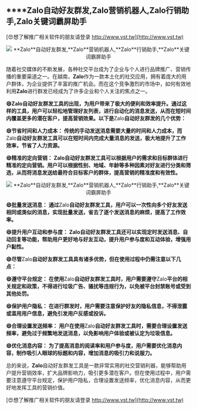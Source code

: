 ## ****Zalo**自动好友群发,**Zalo**营销机器人,**Zalo**行销助手,**Zalo**关键词霸屏助手**

[😍想了解推广相关软件的朋友请登录 http://www.vst.tw](http://www.vst.tw)

 <center><img src="https://vst.tw/MP4/tuiguang/png/1.png" alt="**Zalo**自动好友群发,**Zalo**营销机器人,**Zalo**行销助手,**Zalo**关键词霸屏助手"></center>

随着社交媒体的不断发展，各种社交平台成为了企业与个人进行品牌推广、营销传播的重要渠道之一。在越南，**Zalo**作为一款本土化的社交应用，拥有着庞大的用户群体，为企业提供了丰富的推广机会。而在这个竞争激烈的市场中，如何有效地利用**Zalo**进行群发已经成为了许多企业和个人关注的焦点之一。

**😄**Zalo**自动好友群发工具的出现，为用户带来了极大的便利和效率提升。通过这样的工具，用户可以轻松地管理好友列表，进行自动化的消息发送，从而在短时间内覆盖更多的潜在客户，提高营销效果。以下是**Zalo**自动好友群发的几个优势：**

**😄节省时间和人力成本： 传统的手动发送消息需要大量的时间和人力成本，而**Zalo**自动好友群发工具可以在短时间内完成大量消息的发送，极大地提升了工作效率，节省了人力资源。**

**😄精准的定向营销： **Zalo**自动好友群发工具可以根据用户的需求和目标群体进行精准的定向营销。用户可以根据性别、地域、年龄等多种因素对好友进行分类和筛选，从而将消息发送给最符合目标客户的群体，提高营销的精准度和有效性。**

 <center><img src="https://vst.tw/MP4/tuiguang/png/0.png" alt="**Zalo**自动好友群发,**Zalo**营销机器人,**Zalo**行销助手,**Zalo**关键词霸屏助手"></center>

**😄批量发送消息： 通过**Zalo**自动好友群发工具，用户可以一次性向多个好友发送相同或类似的消息，实现批量发送，省去了逐个发送消息的麻烦，提高了工作效率。**

**😄提升用户互动和参与度： **Zalo**自动好友群发工具还可以实现定时发送消息、自动回复等功能，帮助用户更好地与好友互动，提升用户参与度和互动体验，增强用户黏性。**

**😄尽管**Zalo**自动好友群发工具具有诸多优势，但在使用过程中仍需注意以下几点：**

**😄遵守平台规定： 在使用**Zalo**自动好友群发工具时，用户需要遵守**Zalo**平台的相关规定和政策，不得进行垃圾广告、骚扰等违规行为，以免被平台封禁账号或受到其他处罚。**

**😄保护用户隐私： 在进行群发时，用户需要注意保护好友的隐私信息，不得泄露或滥用用户信息，避免引发用户反感或投诉。**

**😄合理设置发送频率： 用户在使用**Zalo**自动好友群发工具时，需要合理设置发送频率，避免过于频繁地发送消息，以免影响用户体验或被认定为垃圾信息。**

**😄优化消息内容： 为了提高消息的阅读率和用户参与度，用户需要优化消息内容，制作吸引人眼球的标题和内容，增加消息的吸引力和说服力。**

总的来说，**Zalo**自动好友群发工具是一款非常实用的社交营销利器，能够帮助用户提升营销效率，扩大品牌影响力，吸引更多潜在客户。但在使用过程中，用户需要注意遵守平台规定，保护用户隐私，合理设置发送频率，优化消息内容，从而更好地发挥工具的营销价值。

[😍想了解推广相关软件的朋友请登录 http://www.vst.tw](http://www.vst.tw)



